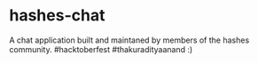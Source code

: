 # hashes-chat
A chat application built and maintaned by members of the hashes community.
#hacktoberfest #thakuradityaanand :)
